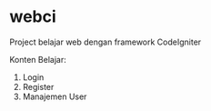 # webci
Project belajar web dengan framework CodeIgniter

Konten Belajar:
1. Login
2. Register
3. Manajemen User
